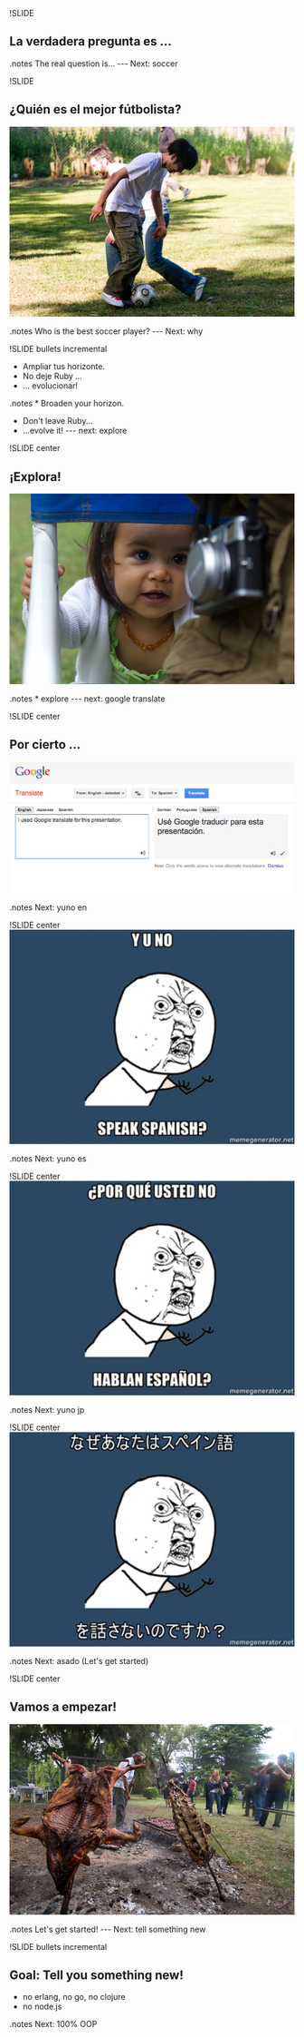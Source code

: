 !SLIDE

## La verdadera pregunta es ...

.notes The real question is... --- Next: soccer

!SLIDE

## ¿Quién es el mejor fútbolista?

![soccer](soccer.jpg)

.notes Who is the best soccer player? --- Next: why

!SLIDE bullets incremental

* Ampliar tus horizonte.
* No deje Ruby ...
* ... evolucionar!

.notes * Broaden your horizon.
* Don't leave Ruby...
* ...evolve it! --- next: explore

!SLIDE center

## ¡Explora!

![explore](discover.jpg)

.notes * explore  --- next: google translate

!SLIDE center

## Por cierto ...

![Google Translate](translate.png)

.notes Next: yuno en

!SLIDE center
![y u no](yuno-en.jpg)

.notes Next: yuno es

!SLIDE center
![y u no](yuno-es.jpg)

.notes Next: yuno jp

!SLIDE center
![y u no](yuno-jp.jpg)

.notes Next: asado (Let's get started)

!SLIDE center
## Vamos a empezar!
![y u no](asado.jpg)

.notes Let's get started! --- Next: tell something new

!SLIDE bullets incremental
## Goal: Tell you something new!
* no erlang, no go, no clojure
* no node.js

.notes Next: 100% OOP